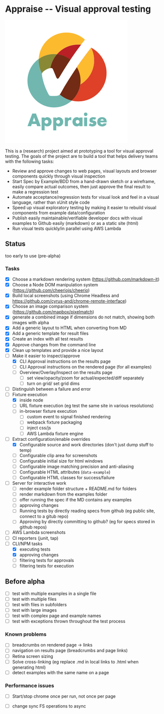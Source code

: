 # Appraise -- Visual approval testing

![](templates/assets/logo.png)

This is a (research) project aimed at prototyping a tool for visual approval testing. The goals of the project are to build a tool that helps delivery teams with the following tasks:

- Review and approve changes to web pages, visual layouts and browser components quickly through visual inspection 
- Start Spec by Example/BDD from a hand-drawn sketch or a wireframe,  easily compare actual outcomes, then just approve the final result to make a regression test
- Automate acceptance/regression tests for visual look and feel in a visual language, rather than xUnit style code
- Speed up visual exploratory testing by making it easier to rebuild visual components from example data/configuration
- Publish easily maintainable/verifiable developer docs with visual examples to Github easily (markdown) or as a static site (html)
- Run visual tests quickly/in parallel using AWS Lambda

## Status

too early to use (pre-alpha)


### Tasks

- [x] Choose a markdown rendering system (https://github.com/markdown-it)
- [x] Choose a Node DOM manipulation system (https://github.com/cheeriojs/cheerio)
- [x] Build local screenshots (using Chrome Headless and https://github.com/cyrus-and/chrome-remote-interface)
- [x] Choose an image comparison system (https://github.com/mapbox/pixelmatch)
- [x] generate a combined image if dimensions do not match, showing both images with alpha
- [x] Add a generic layout to HTML when converting from MD 
- [x] Add a generic template for result files
- [x] Create an index with all test results
- [x] Approve changes from the command line
- [x] Clean up templates and provide a nice layout
- [ ] Make it easier to inspect/approve
  - [x] CLI Approval instructions on the results page
  - [ ] CLI Approval instructions on the rendered page (for all examples)
  - [ ] Overview/Overlay/Inspect on the results page
    - [ ] set view/opacity/zoom for actual/expected/diff separately
    - [ ] turn on grid/ set grid dims
- [ ] Distinguish between a failure and error
- [ ] Fixture execution
  - [x] inside node
  - [ ] URL fixture execution (eg test the same site in various resolutions)
  - [ ] in-browser fixture execution
    - [ ] custom event to signal finished rendering
    - [ ] webpack fixture packaging
    - [ ] inject css/js
    - [ ] AWS Lambda fixture engine
- [ ] Extract configuration/enable overrides
  - [x] Configurable source and work directories (don't just dump stuff to temp)
  - [ ] Configurable clip area for screenshots
  - [ ] Configurable initial size for html windows
  - [ ] Configurable image matching precision and anti-aliasing
  - [ ] Configurable HTML attributes (`data-example`)
  - [ ] Configurable HTML classes for success/failure
- [ ] Server for interactive work
  - [ ] render example folder structure + README.md for folders
  - [ ] render markdown from the examples folder 
  - [ ] offer running the spec if the MD contains any examples
  - [ ] approving changes
  - [ ] Running tests by directly reading specs from github (eg public site, connect to a gitub repo)
  - [ ] Approving by directly committing to github? (eg for specs stored in github repos)
- [ ] AWS Lambda screenshots 
- [ ] CI reporters (junit, tap)
- [ ] CLI/NPM tasks
  - [x] executing tests
  - [x] approving changes
  - [ ] filtering tests for approvals
  - [ ] filtering tests for execution

## Before alpha

- [ ] test with multiple examples in a single file
- [ ] test with multiple files
- [ ] test with files in subfolders
- [ ] test with large images
- [ ] test with complex page and example names
- [ ] test with exceptions thrown throughout the test process

### Known problems

- [ ] breadcrumbs on rendered page -> links
- [ ] navigation on results page (breadcrumbs and page links)
- [ ] Retina screen sizing
- [ ] Solve cross-linking (eg replace .md in local links to .html when generating html)
- [ ] detect examples with the same name on a page
  
### Performance issues

- [ ] Start/stop chrome once per run, not once per page
- [ ] change sync FS operations to async

